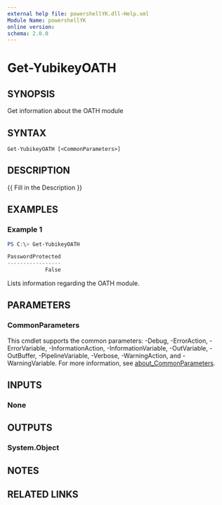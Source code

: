 ```yaml
---
external help file: powershellYK.dll-Help.xml
Module Name: powershellYK
online version:
schema: 2.0.0
---
```


# Get-YubikeyOATH

## SYNOPSIS
Get information about the OATH module

## SYNTAX

```
Get-YubikeyOATH [<CommonParameters>]
```

## DESCRIPTION
{{ Fill in the Description }}

## EXAMPLES

### Example 1
```powershell
PS C:\> Get-YubikeyOATH

PasswordProtected
-----------------
            False
```

Lists information regarding the OATH module.

## PARAMETERS

### CommonParameters
This cmdlet supports the common parameters: -Debug, -ErrorAction, -ErrorVariable, -InformationAction, -InformationVariable, -OutVariable, -OutBuffer, -PipelineVariable, -Verbose, -WarningAction, and -WarningVariable. For more information, see [about_CommonParameters](http://go.microsoft.com/fwlink/?LinkID=113216).

## INPUTS

### None

## OUTPUTS

### System.Object
## NOTES

## RELATED LINKS
